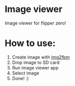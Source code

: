 # Image viewer

Image viewer for flipper zero!

# How to use:

1. Create image with [img2fbm](https://github.com/atomofiron/img2fbm)
2. Drop image to SD card
3. Run image viewer app
4. Select image
5. Done! :)
